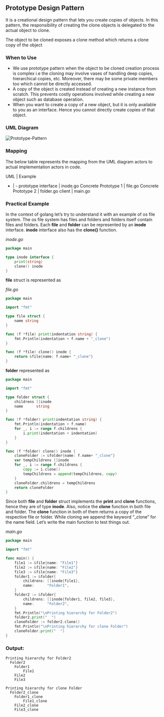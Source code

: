 ## Prototype Design Pattern

It is a creational design pattern that lets you create copies of objects. In this pattern, the responsibility of creating the clone objects is delegated to the actual object to clone.

The object to be cloned exposes a clone method which returns a clone copy of the object

### When to Use

 - We use prototype pattern when the object to be cloned creation process is complex i.e the cloning may involve vases of handling deep copies, hierarchical copies, etc. Moreover, there may be some private members too which cannot be directly accessed.
 - A copy of the object is created instead of creating a new instance from scratch. This prevents costly operations involved while creating a new object such as database operation.
 - When you want to create a copy of a new object, but it is only available to you as an interface. Hence you cannot directly create copies of that object.

### UML Diagram

![Prototype-Pattern](https://github.com/filipeandrade6/go-design-patterns/creational/prototype/img/Prototype-Pattern.jpg?raw=true)

### Mapping

The below table represents the mapping from the UML diagram actors to actual implementation actors in code.

UML | Example
- | -
prototype interface | inode.go
Concrete Prototype 1 | file.go
Concrete Prototype 2 | folder.go
client | main.go

### Practical Example

In the context of golang let’s try to understand it with an example of os file system. The os file system has files and folders and folders itself contain files and folders. Each **file** and **folder** can be represented by an **inode** interface. **inode** interface also has the **clone()** function.

*inode.go*

```go
package main

type inode interface {
    print(string)
    clone() inode
}
```

**file** struct is represented as

*file.go*

```go
package main

import "fmt"

type file struct {
    name string
}

func (f *file) print(indentation string) {
    fmt.Println(indentation + f.name + "_clone")
}

func (f *file) clone() inode {
    return &file{name: f.name+ "_clone"}
}
```

**folder** represented as

```go
package main

import "fmt"

type folder struct {
    childrens []inode
    name      string
}

func (f *folder) print(indentation string) {
    fmt.Println(indentation + f.name)
    for _, i := range f.childrens {
        i.print(indentation + indentation)
    }
}

func (f *folder) clone() inode {
    cloneFolder := &folder{name: f.name+ "_clone"}
    var tempChildrens []inode
    for _, i := range f.childrens {
        copy := i.clone()
        tempChildrens = append(tempChildrens, copy)
    }
    cloneFolder.childrens = tempChildrens
    return cloneFolder
}
```
Since both **file** and **folder** struct implements the **print** and **clone** functions, hence they are of type **inode**. Also, notice the **clone** function in both file and folder. The **clone** function in both of them returns a copy of the respective file or folder. While cloning we append the keyword “_clone” for the name field. Let’s write the main function to test things out.

*main.go*

```go
package main

import "fmt"

func main() {
    file1 := &file{name: "File1"}
    file2 := &file{name: "File2"}
    file3 := &file{name: "File3"}
    folder1 := &folder{
        childrens: []inode{file1},
        name:      "Folder1",
    }
    folder2 := &folder{
        childrens: []inode{folder1, file2, file3},
        name:      "Folder2",
    }
    fmt.Println("\nPrinting hierarchy for Folder2")
    folder2.print("  ")
    cloneFolder := folder2.clone()
    fmt.Println("\nPrinting hierarchy for clone Folder")
    cloneFolder.print("  ")
}
```

### Output:

```
Printing hierarchy for Folder2
  Folder2
    Folder1
        File1
    File2
    File3

Printing hierarchy for clone Folder
  Folder2_clone
    Folder1_clone
        File1_clone
    File2_clone
    File3_clone
```